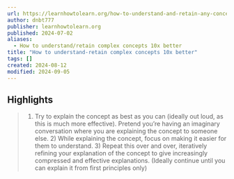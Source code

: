```yaml
---
url: https://learnhowtolearn.org/how-to-understand-and-retain-any-concept-10x-better/
author: dnbt777
publisher: learnhowtolearn.org
published: 2024-07-02
aliases:
  - How to understand/retain complex concepts 10x better
title: "How to understand-retain complex concepts 10x better"
tags: []
created: 2024-08-12
modified: 2024-09-05
---
```


## Highlights

> 1) Try to explain the concept as best as you can (ideally out loud, as this is much more effective). Pretend you’re having an imaginary conversation where you are explaining the concept to someone else. 2) While explaining the concept, focus on making it easier for them to understand. 3) Repeat this over and over, iteratively refining your explanation of the concept to give increasingly compressed and effective explanations. (Ideally continue until you can explain it from first principles only)

